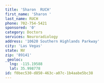 ```yaml
---
title: 'Sharon  RUCH'
first_name: 'Sharon '
last_name: RUCH
phone: 702-754-5421
sponsored: '0'
category: Doctors
services: Neuroradiology
address: '10620 Southern Highlands Parkway'
city: 'Las Vegas'
state: NV
zip: '89141'
_geoloc:
  lng: -115.19588
  lat: 35.998778
id: f0bec530-d850-463c-a07c-1b4aabe5bc38
---
```

